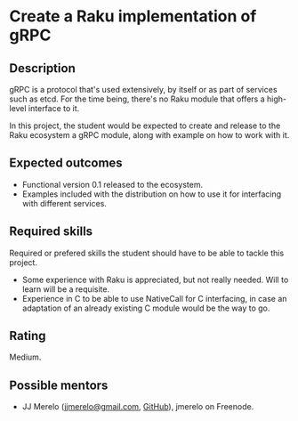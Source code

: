 Create a Raku implementation of gRPC
========================

Description
-----------

gRPC is a protocol that's used extensively, by itself or as part of
services such as etcd. For the time being, there's no Raku module that
offers a high-level interface to it.

In this project, the student would be expected to create and release
to the Raku ecosystem a gRPC module, along with example on how to work
with it.

Expected outcomes
-----------------

* Functional version 0.1 released to the ecosystem.
* Examples included with the distribution on how to use it for
  interfacing with different services.


Required skills
---------------

Required or prefered skills the student should have to be able to
tackle this project.

* Some experience with Raku is appreciated, but not really
  needed. Will to learn will be a requisite.
* Experience in C to be able to use NativeCall for C interfacing, in
  case an adaptation of an already existing C module would be the way
  to go.


Rating
------

Medium.


Possible mentors
----------------

- JJ Merelo (jjmerelo@gmail.com, [GitHub](https://github.com/JJ)),
  jmerelo on Freenode.


